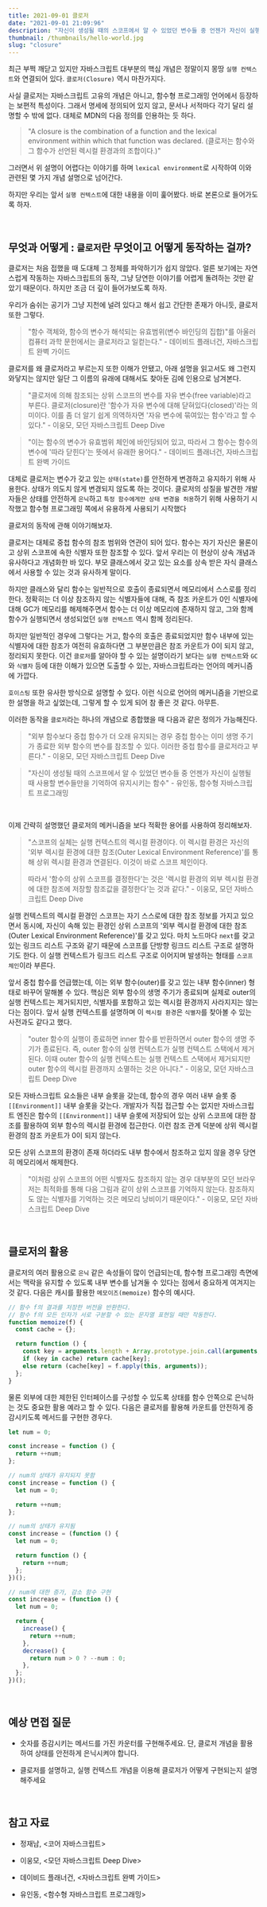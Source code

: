 ```yaml
---
title: 2021-09-01 클로저
date: "2021-09-01 21:09:96"
description: "자신이 생성될 때의 스코프에서 알 수 있었던 변수들 중 언젠가 자신이 실행될 때 사용할 변수들만을 기억하여 유지시키는 함수"
thumbnail: /thumbnails/hello-world.jpg
slug: "closure"
---
```


최근 부쩍 깨닫고 있지만 자바스크립트 대부분의 핵심 개념은 정말이지 몽땅 `실행 컨텍스트`와 연결되어 있다. `클로저(Closure)` 역시 마찬가지다.

사실 클로저는 자바스크립트 고유의 개념은 아니고, 함수형 프로그래밍 언어에서 등장하는 보편적 특성이다. 그래서 명세에 정의되어 있지 않고, 문서나 서적마다 각기 달리 설명할 수 밖에 없다. 대체로 MDN의 다음 정의를 인용하는 듯 하다.

> "A closure is the combination of a function and the lexical environment within which that function was declared. (클로저는 함수와 그 함수가 선언된 렉시컬 환경과의 조합이다.)"

그러면서 위 설명이 어렵다는 이야기를 하며 `lexical environment`로 시작하여 이와 관련된 몇 가지 개념 설명으로 넘어간다.

하지만 우리는 앞서 `실행 컨텍스트`에 대한 내용을 이미 훑어봤다. 바로 본론으로 들어가도록 하자.

<br>

## 무엇과 어떻게 : `클로저`란 무엇이고 어떻게 동작하는 걸까?

클로저는 처음 접했을 때 도대체 그 정체를 파악하기가 쉽지 않았다. 얼른 보기에는 자연스럽게 작동하는 자바스크립트의 동작, 그냥 당연한 이야기를 어렵게 돌려하는 것만 같았기 때문이다. 하지만 조금 더 깊이 들어가보도록 하자.

우리가 숨쉬는 공기가 그냥 지천에 널려 있다고 해서 쉽고 간단한 존재가 아니듯, 클로저 또한 그렇다.

> "함수 객체와, 함수의 변수가 해석되는 유효범위(변수 바인딩의 집합)"를 아울러 컴퓨터 과학 문헌에서는 클로저라고 일컫는다." - 데이비드 플래너건, 자바스크립트 완벽 가이드

클로저를 왜 클로저라고 부르는지 또한 이해가 안됐고, 아래 설명을 읽고서도 왜 그런지 와닿지는 않지만 일단 그 이름의 유래에 대해서도 찾아둔 김에 인용으로 남겨본다.

> "클로저에 의해 참조되는 상위 스코프의 변수를 자유 변수(free variable)라고 부른다. 클로저(closure)란 '함수가 자유 변수에 대해 닫혀있다(closed)'라는 의미이다. 이를 좀 더 알기 쉽게 의역하자면 '자유 변수에 묶여있는 함수'라고 할 수 있다." - 이웅모, 모던 자바스크립트 Deep Dive

> "이는 함수의 변수가 유효범위 체인에 바인딩되어 있고, 따라서 그 함수는 함수의 변수에 '따라 닫힌다'는 뜻에서 유래한 용어다." - 데이비드 플래너건, 자바스크립트 완벽 가이드

대체로 클로저는 변수가 갖고 있는 `상태(state)`를 안전하게 변경하고 유지하기 위해 사용한다. 상태가 의도치 않게 변경되지 않도록 하는 것이다. 클로저의 성질을 발견한 개발자들은 상태를 안전하게 `은닉`하고 `특정 함수에게만 상태 변경을 허용`하기 위해 사용하기 시작했고 함수형 프로그래밍 쪽에서 유용하게 사용되기 시작했다

클로저의 동작에 관해 이야기해보자.

클로저는 대체로 중첩 함수의 참조 범위와 연관이 되어 있다. 함수는 자기 자신은 물론이고 상위 스코프에 속한 식별자 또한 참조할 수 있다. 앞서 우리는 이 현상이 상속 개념과 유사하다고 개념화한 바 있다. 부모 클래스에서 갖고 있는 요소를 상속 받은 자식 클래스에서 사용할 수 있는 것과 유사하게 말이다.

하지만 클래스와 달리 함수는 일반적으로 호출이 종료되면서 메모리에서 스스로를 정리 한다. 정확히는 더 이상 참조하지 않는 식별자들에 대해, 즉 참조 카운트가 0인 식별자에 대해 GC가 메모리를 해제해주면서 함수는 더 이상 메모리에 존재하지 않고, 그와 함께 함수가 실행되면서 생성되었던 `실행 컨텍스트` 역시 함께 정리된다.

하지만 일반적인 경우에 그렇다는 거고, 함수의 호출은 종료되었지만 함수 내부에 있는 식별자에 대한 참조가 여전히 유효하다면 그 부분만큼은 참조 카운트가 0이 되지 않고, 정리되지 못한다. 이건 `클로저`를 알아야 할 수 있는 설명이라기 보다는 `실행 컨텍스트`와 `GC`와 `식별자` 등에 대한 이해가 있으면 도출할 수 있는, 자바스크립트라는 언어의 메커니즘에 가깝다.

`호이스팅` 또한 유사한 방식으로 설명할 수 있다. 이런 식으로 언어의 메커니즘을 기반으로 한 설명을 하고 싶었는데, 그렇게 할 수 있게 되어 참 좋은 것 같다. 아무튼.

이러한 동작을 `클로저`라는 하나의 개념으로 종합했을 때 다음과 같은 정의가 가능해진다.

> "외부 함수보다 중첩 함수가 더 오래 유지되는 경우 중첩 함수는 이미 생명 주기가 종료한 외부 함수의 변수를 참조할 수 있다. 이러한 중첩 함수를 클로저라고 부른다." - 이웅모, 모던 자바스크립트 Deep Dive

> "자신이 생성될 때의 스코프에서 알 수 있었던 변수들 중 언젠가 자신이 실행될 때 사용할 변수들만을 기억하여 유지시키는 함수" - 유인동, 함수형 자바스크립트 프로그래밍

<br>

이제 간략히 설명했던 클로저의 메커니즘을 보다 적확한 용어를 사용하여 정리해보자.

> "스코프의 실체는 실행 컨텍스트의 렉시컬 환경이다. 이 렉시컬 환경은 자신의 '외부 렉시컬 환경에 대한 참조(Outer Lexical Environment Reference)'를 통해 상위 렉시컬 환경과 연결된다. 이것이 바로 스코프 체인이다.
>
> 따라서 '함수의 상위 스코프를 결정한다'는 것은 '렉시컬 환경의 외부 렉시컬 환경에 대한 참조에 저장할 참조값을 결정한다'는 것과 같다." - 이웅모, 모던 자바스크립트 Deep Dive

실행 컨텍스트의 렉시컬 환경인 스코프는 자기 스스로에 대한 참조 정보를 가지고 있으면서 동시에, 자신이 속해 있는 환경인 상위 스코프의 '외부 렉시컬 환경에 대한 참조(Outer Lexical Environment Reference)'를 갖고 있다. 마치 노드마다 `next`를 갖고 있는 링크드 리스트 구조와 같기 때문에 스코프를 단방향 링크드 리스트 구조로 설명하기도 한다. 이 실행 컨텍스트가 링크드 리스트 구조로 이어지며 발생하는 형태를 `스코프 체인`이라 부른다.

앞서 중첩 함수를 언급했는데, 이는 외부 함수(outer)를 갖고 있는 내부 함수(inner) 형태로 바꾸어 말해볼 수 있다. 핵심은 외부 함수의 생명 주기가 종료되며 실제로 outer의 실행 컨텍스트는 제거되지만, 식별자를 포함하고 있는 렉시컬 환경까지 사라지지는 않는다는 점이다. 앞서 실행 컨텍스트를 설명하며 이 `렉시컬 환경`은 `식별자`를 찾아볼 수 있는 사전과도 같다고 했다.

> "outer 함수의 실행이 종료하면 inner 함수를 반환하면서 outer 함수의 생명 주기가 종료된다. 즉, outer 함수의 실행 컨텍스트가 실행 컨텍스트 스택에서 제거된다. 이때 outer 함수의 실행 컨텍스트는 실행 컨텍스트 스택에서 제거되지만 outer 함수의 렉시컬 환경까지 소멸하는 것은 아니다." - 이웅모, 모던 자바스크립트 Deep Dive

모든 자바스크립트 요소들은 내부 슬롯을 갖는데, 함수의 경우 여러 내부 슬롯 중 `[[Environment]]` 내부 슬롯을 갖는다. 개발자가 직접 접근할 수는 없지만 자바스크립트 엔진은 함수의 `[[Environment]]` 내부 슬롯에 저장되어 있는 상위 스코프에 대한 참조를 활용하여 외부 함수의 렉시컬 환경에 접근한다. 이런 참조 관계 덕분에 상위 렉시컬 환경의 참조 카운트가 0이 되지 않는다.

모든 상위 스코프의 환경이 존재 하더라도 내부 함수에서 참조하고 있지 않을 경우 당연히 메모리에서 해제한다.

> "이처럼 상위 스코프의 어떤 식별자도 참조하지 않는 경우 대부분의 모던 브라우저는 최적화를 통해 다음 그림과 같이 상위 스코프를 기억하지 않는다. 참조하지도 않는 식별자를 기억하는 것은 메모리 낭비이기 때문이다." - 이웅모, 모던 자바스크립트 Deep Dive

<br>

## 클로저의 활용

클로저의 여러 활용으로 `은닉` 같은 속성들이 많이 언급되는데, 함수형 프로그래밍 측면에서는 맥락을 유지할 수 있도록 내부 변수를 남겨둘 수 있다는 점에서 중요하게 여겨지는 것 같다. 다음은 캐시를 활용한 `메모이즈(memoize)` 함수의 예시다.

```js
// 함수 f의 결과를 저장한 버전을 반환한다.
// 함수 f의 모든 인자가 서로 구분할 수 있는 문자열 표현일 때만 작동한다.
function memoize(f) {
  const cache = {};

  return function () {
    const key = arguments.length + Array.prototype.join.call(arguments, ",");
    if (key in cache) return cache[key];
    else return (cache[key] = f.apply(this, arguments));
  };
}
```

물론 외부에 대한 제한된 인터페이스를 구성할 수 있도록 상태를 함수 안쪽으로 은닉하는 것도 중요한 활용 예라고 할 수 있다. 다음은 클로저를 활용해 카운트를 안전하게 증감시키도록 메서드를 구현한 경우다.

```js
let num = 0;

const increase = function () {
  return ++num;
};
```

```js
// num의 상태가 유지되지 못함
const increase = function () {
  let num = 0;

  return ++num;
};
```

```js
// num의 상태가 유지됨
const increase = (function () {
  let num = 0;

  return function () {
    return ++num;
  };
})();
```

```js
// num에 대한 증가, 감소 함수 구현
const increase = (function () {
  let num = 0;

  return {
    increase() {
      return ++num;
    },
    decrease() {
      return num > 0 ? --num : 0;
    },
  };
})();
```

<!--
"자바스크립트 엔진은 함수를 어디서 호출했는지가 아니라 함수를 어디에 정의했는지에 따라 상위 스코프를 결정한다. 이를 렉시컬 스코프(정적 스코프)라 한다." - 389p -->

<!--
"스코프의 실체는 실행 컨텍스트의 렉시컬 환경이다. 이 렉시컬 환경은 자신의 '외부 렉시컬 환경에 대한 참조(Outer Lexical Environment Reference)'를 통해 상위 렉시컬 환경과 연결된다. 이것이 바로 스코프 체인이다.
따라서 '함수의 상위 스코프를 결정한다'는 것은 '렉시컬 환경의 외부 렉시컬 환경에 대한 참조에 저장할 참조값을 결정한다'는 것과 같다." - 390p -->

<!-- "렉시컬 환경의 '외부 렉시컬 환경에 대한 참조'에 저장할 참조값, 즉 상위 스코프에 대한 참조는 함수 정의가 평가되는 시점에 함수가 정의되어 환경(위치)에 의해 결정된다. 이것이 바로 렉시컬 스코프다" - 390p

"상위 스코프(함수 정의가 위치하는 스코프가 바로 상위 스코프다)를 기억해야 한다. 이를 위해 함수는 자신의 내부 슬롯 [[Environment]]에 자신이 정의된 환경, 즉 상위 스코프의 참조를 저장한다." - 390p -->

<!-- "outer 함수의 실행이 종료하면 inner 함수를 반환하면서 outer 함수의 생명 주기가 종료된다. 즉, outer 함수의 실행 컨텍스트가 실행 컨텍스트 스택에서 제거된다. 이때 outer 함수의 실행 컨텍스트는 실행 컨텍스트 스택에서 제거되지만 outer 함수의 렉시컬 환경까지 소멸하는 것은 아니다." - 395p -->

<!-- "outer 함수가 반환한 inner 함수를 호출하면 inner 함수의 실행 컨텍스트가 생성되고 실행 컨텍스트 스택에 푸시된다. 그리고 렉시컬 환경의 외부 렉시컬 환경에 대한 참조에는 inner 함수 객체의 [[Environment]] 내부 슬롯에 저장되어 있는 참조값이 할당된다." - 396p

"이처럼 상위 스코프의 어떤 식별자도 참조하지 않는 경우 대부분의 모던 브라우저는 최적화를 통해 다음 그림과 같이 상위 스코프를 기억하지 않는다. 참조하지도 않는 식별자를 기억하는 것은 메모리 낭비이기 때문이다." - 398p -->
<!--
"클로저에 의해 참조되는 상위 스코프의 변수를 자유 변수(free variable)라고 부른다. 클로저(closure)란 '함수가 자유 변수에 대해 닫혀있다(closed)'라는 의미이다. 이를 좀 더 알기 쉽게 의역하자면 '자유 변수에 묶여있는 함수'라고 할 수 있다." - 401p

"함수 객체와, 함수의 변수가 해석되는 유효범위(변수 바인딩의 집합)"를 아울러 컴퓨터 과학 문헌에서는 클로저라고 일컫는다." - 226p

"이는 함수의 변수가 유효범위 체인에 바인딩되어 있고, 따라서 그 함수는 함수의 변수에 '따라 닫힌다'는 뜻에서 유래한 용어다."

"클로저는 상태(state)를 안전하게 변경하고 유지하기 위해 사용한다. 상태가 의도치 않게 변경되지 않도록 상태를 안전하게 은닉하고 특정 함수에게만 상태 변경을 허용하기 위해 사용한다." - 401p -->

<br>

## 예상 면접 질문

- 숫자를 증감시키는 메서드를 가진 카운터를 구현해주세요. 단, 클로저 개념을 활용하여 상태를 안전하게 은닉시켜야 합니다.

- 클로저를 설명하고, 실행 컨텍스트 개념을 이용해 클로저가 어떻게 구현되는지 설명해주세요

<br/>

## 참고 자료

- 정재남, <코어 자바스크립트>

- 이웅모, <모던 자바스크립트 Deep Dive>

- 데이비드 플래너건, <자바스크립트 완벽 가이드>

- 유인동, <함수형 자바스크립트 프로그래밍>
